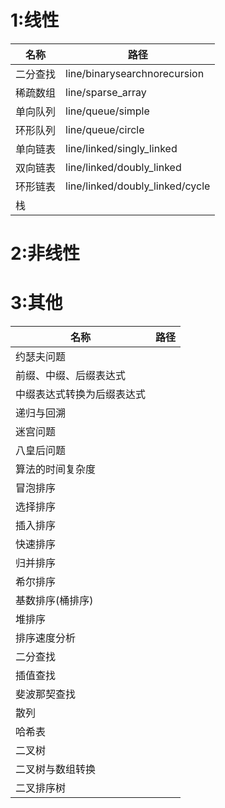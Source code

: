 

# 1:线性

| 名称     | 路径 |
| -------- | ---- |
| 二分查找 |line/binarysearchnorecursion      |
| 稀疏数组 |line/sparse_array      |
| 单向队列 |line/queue/simple      |
| 环形队列 |line/queue/circle      |
| 单向链表 |line/linked/singly_linked      |
| 双向链表 |line/linked/doubly_linked      |
| 环形链表 |line/linked/doubly_linked/cycle      |
| 栈 |      |

# 2:非线性





# 3:其他
| 名称     | 路径 |
| -------- | ---- |
| 约瑟夫问题 |      |
| 前缀、中缀、后缀表达式 |      |
| 中缀表达式转换为后缀表达式 |      |
| 递归与回溯 |      |
| 迷宫问题 |      |
| 八皇后问题 |      |
| 算法的时间复杂度 |      |
| 冒泡排序 |      |
| 选择排序 |      |
| 插入排序 |      |
| 快速排序 |      |
| 归并排序 |      |
| 希尔排序 |      |
| 基数排序(桶排序) |      |
| 堆排序 |      |
| 排序速度分析 |      |
| 二分查找 |      |
| 插值查找 |      |
| 斐波那契查找 |      |
| 散列 |      |
| 哈希表 |      |
| 二叉树 |      |
| 二叉树与数组转换 |      |
| 二叉排序树 |      |

